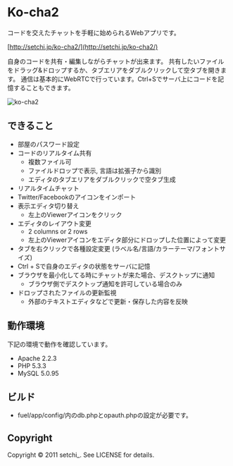 Ko-cha2
=======

コードを交えたチャットを手軽に始められるWebアプリです。

[http://setchi.jp/ko-cha2/](http://setchi.jp/ko-cha2/)

自身のコードを共有・編集しながらチャットが出来ます。
共有したいファイルをドラッグ&ドロップするか、タブエリアをダブルクリックして空タブを開きます。
通信は基本的にWebRTCで行っています。Ctrl+Sでサーバ上にコードを記憶することもできます。

![ko-cha2](http://setchi.jp/ko-cha2/assets/img/ko-cha2_s.png "ko-cha2")

できること
--------------------
- 部屋のパスワード設定
- コードのリアルタイム共有
  - 複数ファイル可
  - ファイルドロップで表示, 言語は拡張子から識別
  - エディタのタブエリアをダブルクリックで空タブ生成
- リアルタイムチャット
- Twitter/Facebookのアイコンをインポート
- 表示エディタ切り替え
  - 左上のViewerアイコンをクリック
- エディタのレイアウト変更
  - 2 columns or 2 rows
  - 左上のViewerアイコンをエディタ部分にドロップした位置によって変更
- タブを右クリックで各種設定変更
(ラベル名/言語/カラーテーマ/フォントサイズ)
- Ctrl + Sで自身のエディタの状態をサーバに記憶
- ブラウザを最小化してる時にチャットが来た場合、デスクトップに通知
  - ブラウザ側でデスクトップ通知を許可している場合のみ
- ドロップされたファイルの更新監視
  - 外部のテキストエディタなどで更新・保存した内容を反映

動作環境
--------------------
下記の環境で動作を確認しています。

* Apache 2.2.3
* PHP 5.3.3
* MySQL 5.0.95

ビルド
--------------------
* fuel/app/config/内のdb.phpとopauth.phpの設定が必要です。

Copyright
--------------------
Copyright &copy; 2011 setchi_. See LICENSE for details.